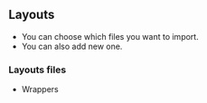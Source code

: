 ## Layouts

* You can choose which files you want to import.
* You can also add new one.

### Layouts files
* Wrappers

